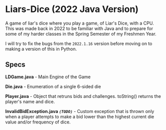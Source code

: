 # Liars-Dice (2022 Java Version)
A game of liar's dice where you play a game, of Liar's Dice, with a CPU. This was made back in 2022 to be familiar with Java and to prepare for some of my harder classes in the Spring Semester of my Freshmen Year.

I will try to fix the bugs from the `2022.1.16` version before moving on to making a version of this in Python.

## Specs
**LDGame.java** - Main Engine of the Game

**Die.java** - Enumeration of a single 6-sided die

**Player.java** - Object that retruns bids and challenges. toString() returns the player's name and dice.

**InvalidBidException.java *`(TODO)`*** - Custom exception that is thrown only when a player attempts to make a bid lower than the highest current die value and/or frequency of dice.
